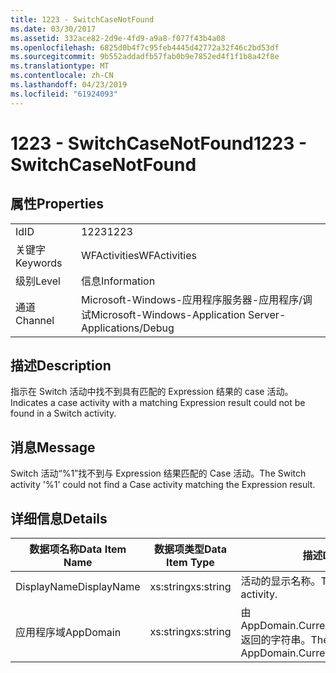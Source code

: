 ```yaml
---
title: 1223 - SwitchCaseNotFound
ms.date: 03/30/2017
ms.assetid: 332ace82-2d9e-4fd9-a9a8-f077f43b4a08
ms.openlocfilehash: 6825d0b4f7c95feb4445d42772a32f46c2bd53df
ms.sourcegitcommit: 9b552addadfb57fab0b9e7852ed4f1f1b8a42f8e
ms.translationtype: MT
ms.contentlocale: zh-CN
ms.lasthandoff: 04/23/2019
ms.locfileid: "61924093"
---
```

# <a name="1223---switchcasenotfound"></a><span data-ttu-id="62150-102">1223 - SwitchCaseNotFound</span><span class="sxs-lookup"><span data-stu-id="62150-102">1223 - SwitchCaseNotFound</span></span>
## <a name="properties"></a><span data-ttu-id="62150-103">属性</span><span class="sxs-lookup"><span data-stu-id="62150-103">Properties</span></span>  
  
|||  
|-|-|  
|<span data-ttu-id="62150-104">Id</span><span class="sxs-lookup"><span data-stu-id="62150-104">ID</span></span>|<span data-ttu-id="62150-105">1223</span><span class="sxs-lookup"><span data-stu-id="62150-105">1223</span></span>|  
|<span data-ttu-id="62150-106">关键字</span><span class="sxs-lookup"><span data-stu-id="62150-106">Keywords</span></span>|<span data-ttu-id="62150-107">WFActivities</span><span class="sxs-lookup"><span data-stu-id="62150-107">WFActivities</span></span>|  
|<span data-ttu-id="62150-108">级别</span><span class="sxs-lookup"><span data-stu-id="62150-108">Level</span></span>|<span data-ttu-id="62150-109">信息</span><span class="sxs-lookup"><span data-stu-id="62150-109">Information</span></span>|  
|<span data-ttu-id="62150-110">通道</span><span class="sxs-lookup"><span data-stu-id="62150-110">Channel</span></span>|<span data-ttu-id="62150-111">Microsoft-Windows-应用程序服务器-应用程序/调试</span><span class="sxs-lookup"><span data-stu-id="62150-111">Microsoft-Windows-Application Server-Applications/Debug</span></span>|  
  
## <a name="description"></a><span data-ttu-id="62150-112">描述</span><span class="sxs-lookup"><span data-stu-id="62150-112">Description</span></span>  
 <span data-ttu-id="62150-113">指示在 Switch 活动中找不到具有匹配的 Expression 结果的 case 活动。</span><span class="sxs-lookup"><span data-stu-id="62150-113">Indicates a case activity with a matching Expression result could not be found in a Switch activity.</span></span>  
  
## <a name="message"></a><span data-ttu-id="62150-114">消息</span><span class="sxs-lookup"><span data-stu-id="62150-114">Message</span></span>  
 <span data-ttu-id="62150-115">Switch 活动“%1”找不到与 Expression 结果匹配的 Case 活动。</span><span class="sxs-lookup"><span data-stu-id="62150-115">The Switch activity '%1' could not find a Case activity matching the Expression result.</span></span>  
  
## <a name="details"></a><span data-ttu-id="62150-116">详细信息</span><span class="sxs-lookup"><span data-stu-id="62150-116">Details</span></span>  
  
|<span data-ttu-id="62150-117">数据项名称</span><span class="sxs-lookup"><span data-stu-id="62150-117">Data Item Name</span></span>|<span data-ttu-id="62150-118">数据项类型</span><span class="sxs-lookup"><span data-stu-id="62150-118">Data Item Type</span></span>|<span data-ttu-id="62150-119">描述</span><span class="sxs-lookup"><span data-stu-id="62150-119">Description</span></span>|  
|--------------------|--------------------|-----------------|  
|<span data-ttu-id="62150-120">DisplayName</span><span class="sxs-lookup"><span data-stu-id="62150-120">DisplayName</span></span>|<span data-ttu-id="62150-121">xs:string</span><span class="sxs-lookup"><span data-stu-id="62150-121">xs:string</span></span>|<span data-ttu-id="62150-122">活动的显示名称。</span><span class="sxs-lookup"><span data-stu-id="62150-122">The display name of the activity.</span></span>|  
|<span data-ttu-id="62150-123">应用程序域</span><span class="sxs-lookup"><span data-stu-id="62150-123">AppDomain</span></span>|<span data-ttu-id="62150-124">xs:string</span><span class="sxs-lookup"><span data-stu-id="62150-124">xs:string</span></span>|<span data-ttu-id="62150-125">由 AppDomain.CurrentDomain.FriendlyName 返回的字符串。</span><span class="sxs-lookup"><span data-stu-id="62150-125">The string returned by AppDomain.CurrentDomain.FriendlyName.</span></span>|
